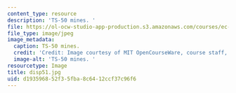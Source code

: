 ```yaml
---
content_type: resource
description: 'TS-50 mines. '
file: https://ol-ocw-studio-app-production.s3.amazonaws.com/courses/ec-s06-design-for-demining-spring-2007/d193596852f35fba8c6412ccf37c96f6_disp51.jpg
file_type: image/jpeg
image_metadata:
  caption: TS-50 mines.
  credit: 'Credit: Image courtesy of MIT OpenCourseWare, course staff, and students.'
  image-alt: 'TS-50 mines. '
resourcetype: Image
title: disp51.jpg
uid: d1935968-52f3-5fba-8c64-12ccf37c96f6
---
```

